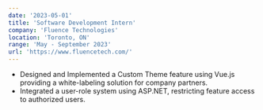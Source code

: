 ```yaml
---
date: '2023-05-01'
title: 'Software Development Intern'
company: 'Fluence Technologies'
location: 'Toronto, ON'
range: 'May - September 2023'
url: 'https://www.fluencetech.com/'
---
```


- Designed and Implemented a Custom Theme feature using Vue.js providing a white-labeling solution for company partners.
- Integrated a user-role system using ASP.NET, restricting feature access to authorized users.
